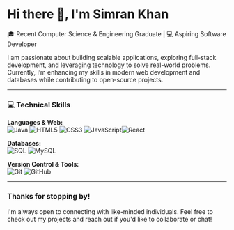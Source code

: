 # Hi there 👋, I'm Simran Khan  

🎓 Recent Computer Science & Engineering Graduate | 💻 Aspiring Software Developer  

I am passionate about building scalable applications, exploring full-stack development, and leveraging technology to solve real-world problems. Currently, I’m enhancing my skills in modern web development and databases while contributing to open-source projects.  

---

### 💻 Technical Skills

**Languages & Web:**  
![Java](https://img.shields.io/badge/-Java-red?logo=openjdk&logoColor=white&style=flat-square)
![HTML5](https://img.shields.io/badge/-HTML5-orange?logo=html5&logoColor=white&style=flat-square)
![CSS3](https://img.shields.io/badge/-CSS3-blue?logo=css3&logoColor=white&style=flat-square)
![JavaScript](https://img.shields.io/badge/-JavaScript-yellow?logo=javascript&logoColor=black&style=flat-square)![React](https://img.shields.io/badge/-React-blue?logo=react&logoColor=white&style=flat-square)


**Databases:**  
![SQL](https://img.shields.io/badge/-SQL-lightgrey?logo=databricks&logoColor=black&style=flat-square)
![MySQL](https://img.shields.io/badge/-MySQL-blue?logo=mysql&logoColor=white&style=flat-square)  

**Version Control & Tools:**  
![Git](https://img.shields.io/badge/-Git-red?logo=git&logoColor=white&style=flat-square)
![GitHub](https://img.shields.io/badge/-GitHub-black?logo=github&logoColor=white&style=flat-square)

---

### Thanks for stopping by!
I'm always open to connecting with like-minded individuals. Feel free to check out my projects and reach out if you'd like to collaborate or chat!
